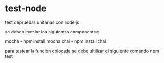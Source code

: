 # test-node
test depruebas unitarias con node js

se deben instalar los siguientes componentes:

mocha - npm install mocha
chai - npm install chai


  para testear la funcion colocada se debe ultilizar el siguiente comando
  npm test
